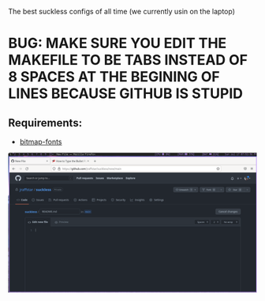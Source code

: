 The best suckless configs of all time (we currently usin on the laptop)

# BUG: MAKE SURE YOU EDIT THE MAKEFILE TO BE TABS INSTEAD OF 8 SPACES AT THE BEGINING OF LINES BECAUSE GITHUB IS STUPID

<h2> Requirements: </h2>

 - [bitmap-fonts](https://github.com/Tecate/bitmap-fonts)
  
  
  ![Preview](https://raw.githubusercontent.com/jraffstar/suckless/refs/heads/main/setup.png)
